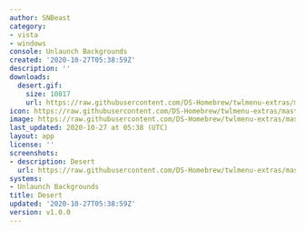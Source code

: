 ```yaml
---
author: SNBeast
category:
- vista
- windows
console: Unlaunch Backgrounds
created: '2020-10-27T05:38:59Z'
description: ''
downloads:
  desert.gif:
    size: 10817
    url: https://raw.githubusercontent.com/DS-Homebrew/twlmenu-extras/master/_nds/TWiLightMenu/unlaunch/backgrounds/desert.gif
icon: https://raw.githubusercontent.com/DS-Homebrew/twlmenu-extras/master/_nds/TWiLightMenu/unlaunch/backgrounds/desert.gif
image: https://raw.githubusercontent.com/DS-Homebrew/twlmenu-extras/master/_nds/TWiLightMenu/unlaunch/backgrounds/desert.gif
last_updated: 2020-10-27 at 05:38 (UTC)
layout: app
license: ''
screenshots:
- description: Desert
  url: https://raw.githubusercontent.com/DS-Homebrew/twlmenu-extras/master/_nds/TWiLightMenu/unlaunch/backgrounds/desert.gif
systems:
- Unlaunch Backgrounds
title: Desert
updated: '2020-10-27T05:38:59Z'
version: v1.0.0
---
```

